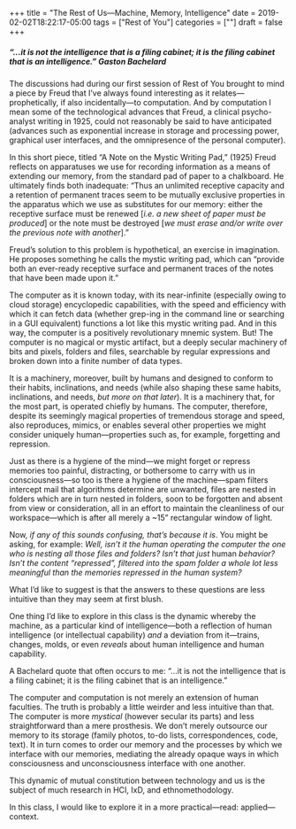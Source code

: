 +++
title = "The Rest of Us—Machine, Memory, Intelligence"
date = 2019-02-02T18:22:17-05:00
tags = ["Rest of You"]
categories = [""]
draft = false
+++

<h5>“...it is not the intelligence that is a filing cabinet; it is the filing cabinet that is an intelligence.” Gaston Bachelard</h5>

The discussions had during our first session of Rest of You brought to mind a piece by Freud that I’ve always found interesting as it relates—prophetically, if also incidentally—to computation. And by computation I mean some of the technological advances that Freud, a clinical psycho-analyst writing in 1925, could not reasonably be said to have anticipated (advances such as exponential increase in storage and processing power, graphical user interfaces, and the omnipresence of the personal computer). 

In this short piece, titled “A Note on the Mystic Writing Pad,” (1925) Freud reflects on apparatuses we use for recording information as a means of extending our memory, from the standard pad of paper to a chalkboard. He ultimately finds both inadequate: “Thus an unlimited receptive capacity and a retention of permanent traces seem to be mutually exclusive properties in the apparatus which we use as substitutes for our memory: either the receptive surface must be renewed [*i.e. a new sheet of paper must be produced*] or the note must be destroyed [*we must erase and/or write over the previous note with another*].”

Freud’s solution to this problem is hypothetical, an exercise in imagination. He proposes something he calls the mystic writing pad, which can “provide both an ever-ready receptive surface and permanent traces of the notes that have been made upon it.”

The computer as it is known today, with its near-infinite (especially owing to cloud storage) encyclopedic capabilities, with the speed and efficiency with which it can fetch data (whether grep-ing in the command line or searching in a GUI equivalent) functions a lot like this mystic writing pad. And in this way, the computer is a positively revolutionary mnemic system. But! The computer is no magical or mystic artifact, but a deeply secular machinery of bits and pixels, folders and files, searchable by regular expressions and broken down into a finite number of data types.

It is a machinery, moreover, built by humans and designed to conform to their habits, inclinations, and needs (while also shaping these same habits, inclinations, and needs, *but more on that later*). It is a machinery that, for the most part, is operated chiefly by humans. The computer, therefore, despite its seemingly magical properties of tremendous storage and speed, also reproduces, mimics, or enables several other properties we might consider uniquely human—properties such as, for example, forgetting and repression. 

Just as there is a hygiene of the mind—we might forget or repress memories too painful, distracting, or bothersome to carry with us in consciousness—so too is there a hygiene of the machine—spam filters intercept mail that algorithms determine are unwanted, files are nested in folders which are in turn nested in folders, soon to be forgotten and absent from view or consideration, all in an effort to maintain the cleanliness of our workspace—which is after all merely a ~15” rectangular window of light.

Now, *if any of this sounds confusing, that’s because it is*. You might be asking, for example: *Well, isn’t it the human operating the computer the one who is nesting all those files and folders? Isn’t that just* human *behavior? Isn’t the content “repressed”, filtered into the spam folder a whole lot less meaningful than the memories repressed in the human system?*

What I’d like to suggest is that the answers to these questions are less intuitive than they may seem at first blush. 

One thing I’d like to explore in this class is the dynamic whereby the machine, as a particular kind of intelligence—both a reflection of human intelligence (or intellectual capability) *and* a deviation from it—trains, changes, molds, or even *reveals* about human intelligence and human capability. 

A Bachelard quote that often occurs to me: “...it is not the intelligence that is a filing cabinet; it is the filing cabinet that is an intelligence.”

The computer and computation is not merely an extension of human faculties. The truth is probably a little weirder and less intuitive than that. The computer is more *mystical* (however secular its parts) and less straightforward than a mere prosthesis. We don’t merely outsource our memory to its storage (family photos, to-do lists, correspondences, code, text). It in turn comes to order our memory and the processes by which we interface with our memories, mediating the already opaque ways in which consciousness and unconsciousness interface with one another.

This dynamic of mutual constitution between technology and us is the subject of much research in HCI, IxD, and ethnomethodology.

In this class, I would like to explore it in a more practical—read: applied—context.

